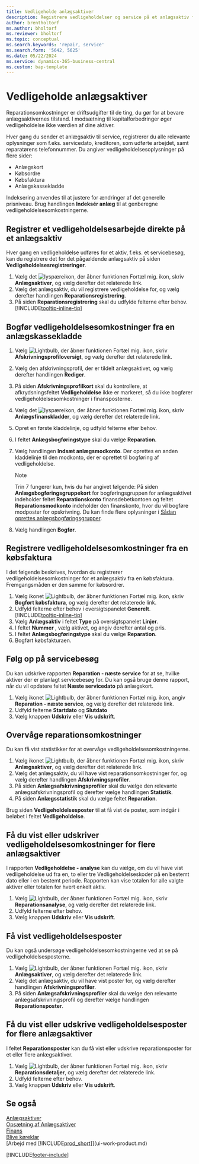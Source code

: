 ```yaml
---
title: Vedligeholde anlægsaktiver
description: Registrere vedligeholdelser og service på et anlægsaktiv for at bevare dets værdi.
author: brentholtorf
ms.author: bholtorf
ms.reviewer: bholtorf
ms.topic: conceptual
ms.search.keywords: 'repair, service'
ms.search.form: '5642, 5625'
ms.date: 05/22/2024
ms.service: dynamics-365-business-central
ms.custom: bap-template
---
```

# Vedligeholde anlægsaktiver

Reparationsomkostninger er driftsudgifter til de ting, du gør for at bevare anlægsaktivernes tilstand. I modsætning til kapitalforbedringer øger vedligeholdelse ikke værdien af dine aktiver.

Hver gang du sender et anlægsaktiv til service, registrerer du alle relevante oplysninger som f.eks. servicedato, kreditoren, som udførte arbejdet, samt reparatørens telefonnummer. Du angiver vedligeholdelsesoplysninger på flere sider:

* Anlægskort
* Købsordre
* Købsfaktura
* Anlægskassekladde

Indeksering anvendes til at justere for ændringer af det generelle prisniveau. Brug handlingen **Indeksér anlæg** til at genberegne vedligeholdelsesomkostningerne.

## Registrer et vedligeholdelsesarbejde direkte på et anlægsaktiv

Hver gang en vedligeholdelse udføres for et aktiv, f.eks. et servicebesøg, kan du registrere det for det pågældende anlægsaktiv på siden **Vedligeholdelsesregistreringer**.  

1. Vælg det ![lyspæreikon, der åbner funktionen Fortæl mig.](media/ui-search/search_small.png "Fortæl mig, hvad du vil foretage dig") ikon, skriv **Anlægsaktiver**, og vælg derefter det relaterede link.  
2. Vælg det anlægsaktiv, du vil registrere vedligeholdelse for, og vælg derefter handlingen **Reparationsregistrering**.
3. På siden **Reparationsregistrering** skal du udfylde felterne efter behov. [!INCLUDE[tooltip-inline-tip](includes/tooltip-inline-tip_md.md)]  

## Bogfør vedligeholdelsesomkostninger fra en anlægskassekladde

1. Vælg ![Lightbulb, der åbner funktionen Fortæl mig.](media/ui-search/search_small.png "Fortæl mig, hvad du vil foretage dig") ikon, skriv **Afskrivningsprofiloversigt**, og vælg derefter det relaterede link.  
2. Vælg den afskrivningsprofil, der er tildelt anlægsaktivet, og vælg derefter handlingen **Rediger**.
3. På siden **Afskrivningsprofilkort** skal du kontrollere, at afkrydsningsfeltet **Vedligeholdelse** ikke er markeret, så du ikke bogfører vedligeholdelsesomkostninger i finansposterne.
4. Vælg det ![lyspæreikon, der åbner funktionen Fortæl mig.](media/ui-search/search_small.png "Fortæl mig, hvad du vil foretage dig") ikon, skriv **Anlægsfinanskladder**, og vælg derefter det relaterede link.  
5. Opret en første kladdelinje, og udfyld felterne efter behov.
6. I feltet **Anlægsbogføringstype** skal du vælge **Reparation**.
7. Vælg handlingen **Indsæt anlægsmodkonto**. Der oprettes en anden kladdelinje til den modkonto, der er oprettet til bogføring af vedligeholdelse.

    > [!NOTE]  
    > Trin 7 fungerer kun, hvis du har angivet følgende: På siden **Anlægsbogføringsgruppekort** for bogføringsgruppen for anlægsaktivet indeholder feltet **Reparationskonto** finansdebetkontoen og feltet **Reparationsmodkonto** indeholder den finanskonto, hvor du vil bogføre modposter for opskrivning. Du kan finde flere oplysninger i [Sådan oprettes anlægsbogføringsgrupper](fa-how-setup-general.md#to-set-up-fixed-asset-posting-groups).
8. Vælg handlingen **Bogfør**.

## Registrere vedligeholdelsesomkostninger fra en købsfaktura

I det følgende beskrives, hvordan du registrerer vedligeholdelsesomkostninger for et anlægsaktiv fra en købsfaktura. Fremgangsmåden er den samme for købsordrer.

1. Vælg ikonet ![Lightbulb, der åbner funktionen Fortæl mig.](media/ui-search/search_small.png "Fortæl mig, hvad du vil foretage dig") ikon, skriv **Bogført købsfaktura**, og vælg derefter det relaterede link.
2. Udfyld felterne efter behov i oversigtspanelet **Generelt**. [!INCLUDE[tooltip-inline-tip](includes/tooltip-inline-tip_md.md)]
3. Vælg **Anlægsaktiv** i feltet **Type** på oversigtspanelet **Linjer**.
4. I feltet **Nummer** , vælg aktivet, og angiv derefter antal og pris.
5. I feltet **Anlægsbogføringstype** skal du vælge **Reparation**.
6. Bogført købsfakturaen.

## Følg op på servicebesøg

Du kan udskrive rapporten **Reparation - næste service** for at se, hvilke aktiver der er planlagt servicebesøg for. Du kan også bruge denne rapport, når du vil opdatere feltet **Næste servicedato** på anlægskort.  

1. Vælg ikonet ![Lightbulb, der åbner funktionen Fortæl mig.](media/ui-search/search_small.png "Fortæl mig, hvad du vil foretage dig") ikon, angiv **Reparation - næste service**, og vælg derefter det relaterede link.  
2. Udfyld felterne **Startdato** og **Slutdato**  
3. Vælg knappen **Udskriv** eller **Vis udskrift**.

## Overvåge reparationsomkostninger

Du kan få vist statistikker for at overvåge vedligeholdelsesomkostningerne.  

1. Vælg ikonet ![Lightbulb, der åbner funktionen Fortæl mig.](media/ui-search/search_small.png "Fortæl mig, hvad du vil foretage dig") ikon, skriv **Anlægsaktiver**, og vælg derefter det relaterede link.
2. Vælg det anlægsaktiv, du vil have vist reparationsomkostninger for, og vælg derefter handlingen **Afskrivningsprofiler**.
3. På siden **Anlægsafskrivningsprofiler** skal du vælge den relevante anlægsafskrivningsprofil og derefter vælge handlingen **Statistik**.
4. På siden **Anlægsstatistik** skal du vælge feltet **Reparation**.

Brug siden **Vedligeholdelsesposter** til at få vist de poster, som indgår i beløbet i feltet **Vedligeholdelse**.

## Få du vist eller udskriver vedligeholdelsesomkostninger for flere anlægsaktiver

I rapporten **Vedligeholdelse - analyse** kan du vælge, om du vil have vist vedligeholdelse ud fra en, to eller tre Vedligeholdelseskoder på en bestemt dato eller i en bestemt periode. Rapporten kan vise totalen for alle valgte aktiver eller totalen for hvert enkelt aktiv.

1. Vælg ![Lightbulb, der åbner funktionen Fortæl mig.](media/ui-search/search_small.png "Fortæl mig, hvad du vil foretage dig") ikon, skriv **Reparationsanalyse**, og vælg derefter det relaterede link.
2. Udfyld felterne efter behov.
3. Vælg knappen **Udskriv** eller **Vis udskrift**.

## Få vist vedligeholdelsesposter

Du kan også undersøge vedligeholdelsesomkostningerne ved at se på vedligeholdelsesposterne.  

1. Vælg ![Lightbulb, der åbner funktionen Fortæl mig.](media/ui-search/search_small.png "Fortæl mig, hvad du vil foretage dig") ikon, skriv **Anlægsaktiver**, og vælg derefter det relaterede link.
2. Vælg det anlægsaktiv, du vil have vist poster for, og vælg derefter handlingen **Afskrivningsprofiler**.
3. På siden **Anlægsafskrivningsprofiler** skal du vælge den relevante anlægsafskrivningsprofil og derefter vælge handlingen **Reparationsposter**.

## Få du vist eller udskrive vedligeholdelsesposter for flere anlægsaktiver

I feltet **Reparationsposter** kan du få vist eller udskrive reparationsposter for et eller flere anlægsaktiver.  

1. Vælg ![Lightbulb, der åbner funktionen Fortæl mig.](media/ui-search/search_small.png "Fortæl mig, hvad du vil foretage dig") ikon, skriv **Reparationsdetaljer**, og vælg derefter det relaterede link.
2. Udfyld felterne efter behov.
3. Vælg knappen **Udskriv** eller **Vis udskrift**.

## Se også

[Anlægsaktiver](fa-manage.md)  
[Opsætning af Anlægsaktiver](fa-setup.md)  
[Finans](finance.md)  
[Blive køreklar](ui-get-ready-business.md)  
[Arbejd med [!INCLUDE[prod_short](includes/prod_short.md)]](ui-work-product.md)


[!INCLUDE[footer-include](includes/footer-banner.md)]

